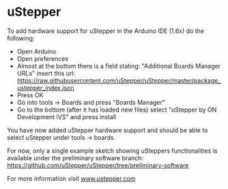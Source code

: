 # uStepper
To add hardware support for uStepper in the Arduino IDE (1.6x) do the following:
 - Open Arduino
 - Open preferences
 - Almost at the bottom there is a field stating: "Additional Boards Manager URLs" insert this url: https://raw.githubusercontent.com/uStepper/uStepper/master/package_ustepper_index.json
 - Press OK
 - Go into tools -> Boards and press "Boards Manager"
 - Go to the bottom (after it has loaded new files) select "uStepper by ON Development IVS" and press install

You have now added uStepper hardware support and should be able to select uStepper under tools -> boards.

For now, only a single example sketch showing uSteppers functionalities is available under the preliminary software branch:
https://github.com/uStepper/uStepper/tree/preliminary-software

For more information visit www.ustepper.com

